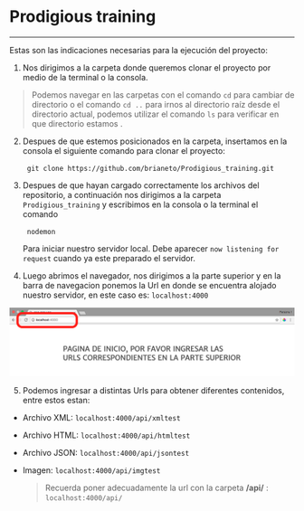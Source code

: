 # Prodigious training
---
Estas son las indicaciones necesarias para la ejecución del proyecto:
1. Nos dirigimos a la carpeta donde queremos clonar el proyecto por medio de la terminal o la consola.
  > Podemos navegar en las carpetas con el comando `cd` para cambiar de directorio o el comando `cd ..` para irnos al directorio raíz desde el directorio actual, podemos utilizar el comando `ls` para verificar en que directorio estamos .

2. Despues de que estemos posicionados en la carpeta, insertamos en la consola el siguiente comando para clonar el proyecto:

        git clone https://github.com/brianeto/Prodigious_training.git
3. Despues de que hayan cargado correctamente los archivos del repositorio, a continuación nos dirigimos a la carpeta `Prodigious_training` y escribimos en la consola o la terminal el comando

        nodemon
    Para iniciar nuestro servidor local. Debe aparecer `now listening for request` cuando ya este preparado el servidor.
4. Luego abrimos el navegador, nos dirigimos a la parte superior y en la barra de navegacion ponemos la Url en donde se encuentra alojado nuestro servidor, en este caso es: `localhost:4000`


![URL](https://raw.githubusercontent.com/brianeto/Prodigious_training/master/public/images/firstr.png)

5. Podemos ingresar a distintas Urls para obtener diferentes contenidos, entre estos estan:
- Archivo XML: `localhost:4000/api/xmltest`
- Archivo HTML: `localhost:4000/api/htmltest`
- Archivo JSON: `localhost:4000/api/jsontest`
- Imagen: `localhost:4000/api/imgtest`

    > Recuerda poner adecuadamente la url con la carpeta **/api/** : `localhost:4000/api/`
